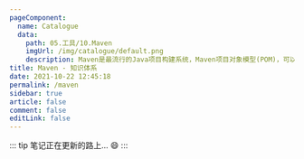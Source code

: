 ```yaml
---
pageComponent: 
  name: Catalogue
  data: 
    path: 05.工具/10.Maven
    imgUrl: /img/catalogue/default.png
    description: Maven是最流行的Java项目构建系统，Maven项目对象模型(POM)，可以通过一小段描述信息来管理项目的构建，报告和文档的软件项目管理工具。
title: Maven - 知识体系
date: 2021-10-22 12:45:18
permalink: /maven
sidebar: true
article: false
comment: false
editLink: false
---
```


::: tip
笔记正在更新的路上... :smile:
:::